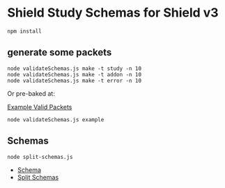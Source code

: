 # Shield Study Schemas for Shield v3

```
npm install
```

## generate some packets

```
node validateSchemas.js make -t study -n 10
node validateSchemas.js make -t addon -n 10
node validateSchemas.js make -t error -n 10
```

Or pre-baked at:

[Example Valid Packets](./example.valid.packets.json)

`node validateSchemas.js example`



## Schemas

`node split-schemas.js`

- [Schema](./shield-schemas.json)
- [Split Schemas](./schemas/)




